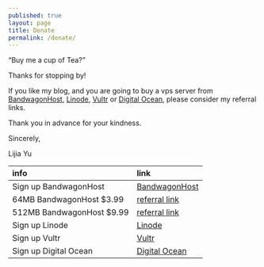 ```yaml
---
published: true
layout: page
title: Donate
permalink: /donate/
---
```


<q>Buy me a cup of Tea?</q>

Thanks for stopping by!

If you like my blog, and you are going to buy a vps server from [BandwagonHost](https://bandwagonhost.com/aff.php?aff=2404), [Linode](https://www.linode.com/?r=40880647a9a4de777757923ce22028fe0c2319eb), [Vultr](http://www.vultr.com/?ref=6825194) or [Digital Ocean](https://www.digitalocean.com/?refcode=73e7db20103a), please consider my referral links.

Thank you in advance for your kindness.

Sincerely,

Lijia Yu


|info|link|
|:----|:----|
|Sign up BandwagonHost|[BandwagonHost](https://bandwagonhost.com/aff.php?aff=2404)|
|64MB BandwagonHost $3.99|[referral link](https://bandwagonhost.com/aff.php?aff=2404&pid=19)|
|512MB BandwagonHost $9.99|[referral link](https://bandwagonhost.com/aff.php?aff=2404&pid=22)|
|Sign up Linode|[Linode](https://www.linode.com/?r=40880647a9a4de777757923ce22028fe0c2319eb)|
|Sign up Vultr|[Vultr](http://www.vultr.com/?ref=6825194)|
|Sign up Digital Ocean|[Digital Ocean](https://www.digitalocean.com/?refcode=73e7db20103a)|


